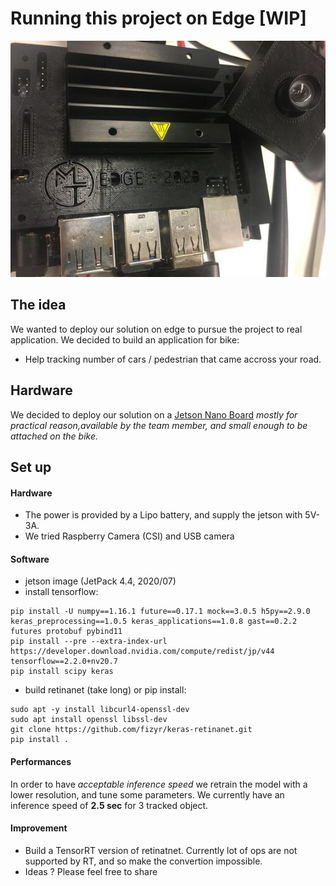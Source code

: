 # Running this project on Edge [WIP]


![object_tracking](jetson_pic.jpg)

## The idea
We wanted to deploy our solution on edge to pursue the project to real application. We decided to build an application for bike:
- Help tracking number of cars / pedestrian that came accross your road.

## Hardware
We decided to deploy our solution on a [Jetson Nano Board](https://developer.nvidia.com/embedded/jetson-nano-developer-kit) *mostly for practical reason,available by the team member, and small enough to be attached on the bike.*

## Set up

#### Hardware
- The power is provided by a Lipo battery, and supply the jetson with 5V-3A.
- We tried Raspberry Camera (CSI) and USB camera

#### Software
- jetson image (JetPack 4.4, 2020/07)
- install tensorflow:
```
pip install -U numpy==1.16.1 future==0.17.1 mock==3.0.5 h5py==2.9.0 keras_preprocessing==1.0.5 keras_applications==1.0.8 gast==0.2.2 futures protobuf pybind11
pip install --pre --extra-index-url https://developer.download.nvidia.com/compute/redist/jp/v44 tensorflow==2.2.0+nv20.7
pip install scipy keras
```
- build retinanet (take long) or pip install:
```
sudo apt -y install libcurl4-openssl-dev
sudo apt install openssl libssl-dev
git clone https://github.com/fizyr/keras-retinanet.git
pip install .
```

#### Performances
In order to have *acceptable inference speed* we retrain the model with a lower resolution, and tune some parameters. We currently have an inference speed of **2.5 sec** for 3 tracked object.

#### Improvement
- Build a TensorRT version of retinatnet. Currently lot of ops are not supported by RT, and so make the convertion impossible.
- Ideas ? Please feel free to share